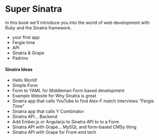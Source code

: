 # Super Sinatra

In this book we'll introduce you into the world of web development with Ruby and the Sinatra framework.

* your first app
* Fergie time
* API
* Sinatra & Grape
* Padrino

#### Sinatra Ideas

* Hello World!
* Simple Form
* Form to YAML for Middleman Form based development
* Example Website for Why Sinatra is great
* Sinatra app that calls YouTube to find Alex-F match interviews "Fergie Time"
* Sinatra app that calls Y Combinator
* Sinatra API... Backend 
* Add Ember.js or Angularjs to Sinatra API to to a Form 
* Sinatra API with Grape... MySQL and form-based CMSy thing
* Sinatra API with Grape for Front-end tech
